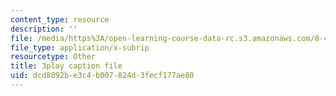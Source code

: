 ```yaml
---
content_type: resource
description: ''
file: /media/https%3A/open-learning-course-data-rc.s3.amazonaws.com/8-422-atomic-and-optical-physics-ii-spring-2013/dcd8092be3c4b007824d3fecf177ae80_vFmdogFFcko.srt
file_type: application/x-subrip
resourcetype: Other
title: 3play caption file
uid: dcd8092b-e3c4-b007-824d-3fecf177ae80
---
```

